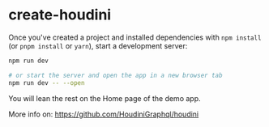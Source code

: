 # create-houdini

Once you've created a project and installed dependencies with `npm install` (or `pnpm install` or `yarn`), start a development server:

```bash
npm run dev

# or start the server and open the app in a new browser tab
npm run dev -- --open
```

You will lean the rest on the Home page of the demo app.

More info on: https://github.com/HoudiniGraphql/houdini
